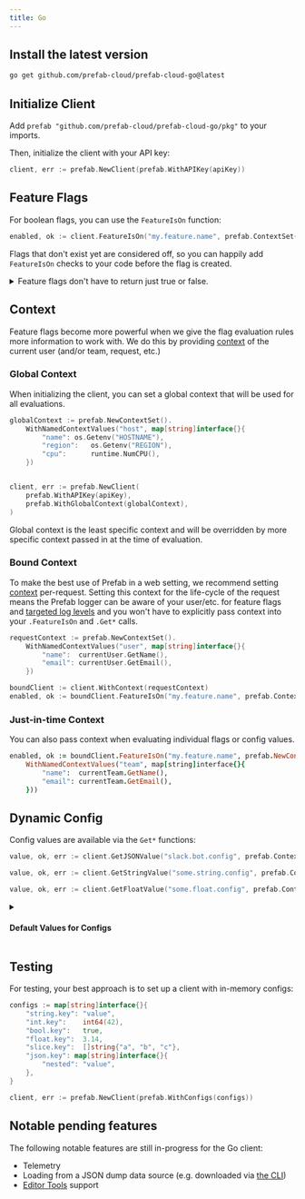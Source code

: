 ```yaml
---
title: Go
---
```


## Install the latest version

```bash
go get github.com/prefab-cloud/prefab-cloud-go@latest
```

## Initialize Client

Add `prefab "github.com/prefab-cloud/prefab-cloud-go/pkg"` to your imports.

Then, initialize the client with your API key:

```go
client, err := prefab.NewClient(prefab.WithAPIKey(apiKey))
```

## Feature Flags

For boolean flags, you can use the `FeatureIsOn` function:

```go
enabled, ok := client.FeatureIsOn("my.feature.name", prefab.ContextSet{})
```

Flags that don't exist yet are considered off, so you can happily add `FeatureIsOn` checks to your code before the flag is created.

<details className="alert--info">
<summary>
Feature flags don't have to return just true or false.
</summary>

You can get other data types using `Get*` functions:

```go
value, ok, err := client.GetStringValue("my.string.feature.name", prefab.ContextSet{})
value, ok, err := client.GetJSONValue("my.json.feature.name", prefab.ContextSet{})
```

</details>

## Context

Feature flags become more powerful when we give the flag evaluation rules more information to work with. We do this by providing [context](/docs/explanations/concepts/context) of the current user (and/or team, request, etc.)

### Global Context

When initializing the client, you can set a global context that will be used for all evaluations.

```go
globalContext := prefab.NewContextSet().
    WithNamedContextValues("host", map[string]interface{}{
        "name": os.Getenv("HOSTNAME"),
        "region":   os.Getenv("REGION"),
        "cpu":      runtime.NumCPU(),
    })


client, err := prefab.NewClient(
    prefab.WithAPIKey(apiKey),
    prefab.WithGlobalContext(globalContext),
)
```

Global context is the least specific context and will be overridden by more specific context passed in at the time of evaluation.

### Bound Context

To make the best use of Prefab in a web setting, we recommend setting [context](/docs/explanations/concepts/context) per-request. Setting this context for the life-cycle of the request means the Prefab logger can be aware of your user/etc. for feature flags and [targeted log levels](/docs/explanations/features/targeted-log-levels) and you won't have to explicitly pass context into your `.FeatureIsOn` and `.Get*` calls.

```go
requestContext := prefab.NewContextSet().
    WithNamedContextValues("user", map[string]interface{}{
        "name":  currentUser.GetName(),
        "email": currentUser.GetEmail(),
    })

boundClient := client.WithContext(requestContext)
enabled, ok := boundClient.FeatureIsOn("my.feature.name", prefab.ContextSet{})
```

### Just-in-time Context

You can also pass context when evaluating individual flags or config values.

```ruby
enabled, ok := boundClient.FeatureIsOn("my.feature.name", prefab.NewContextSet().
    WithNamedContextValues("team", map[string]interface{}{
        "name":  currentTeam.GetName(),
        "email": currentTeam.GetEmail(),
    }))
```

## Dynamic Config

Config values are available via the `Get*` functions:

```go
value, ok, err := client.GetJSONValue("slack.bot.config", prefab.ContextSet{})

value, ok, err := client.GetStringValue("some.string.config", prefab.ContextSet{})

value, ok, err := client.GetFloatValue("some.float.config", prefab.ContextSet{})
```

<details>
<summary>

#### Default Values for Configs

</summary>

Here we ask for the value of a config named `max-jobs-per-second`, and we specify `10` as a default value if no value is available.

```ruby
value, wasFound := client.GetIntValueWithDefault("max-jobs-per-second", 10, prefab.ContextSet{})
```

If `max-jobs-per-second` is available, `wasFound` will be `true` and `value` will be the value of the config. If `max-jobs-per-second` is not available, `wasFound` will be `false` and `value` will be `10`.

</details>

## Testing

For testing, your best approach is to set up a client with in-memory configs:

```go
configs := map[string]interface{}{
	"string.key": "value",
	"int.key":    int64(42),
	"bool.key":   true,
	"float.key":  3.14,
	"slice.key":  []string{"a", "b", "c"},
	"json.key": map[string]interface{}{
		"nested": "value",
	},
}

client, err := prefab.NewClient(prefab.WithConfigs(configs))
```

## Notable pending features

The following notable features are still in-progress for the Go client:

- Telemetry
- Loading from a JSON dump data source (e.g. downloaded via [the CLI](../tools/cli#download))
- [Editor Tools](../tools/editor-tools) support

